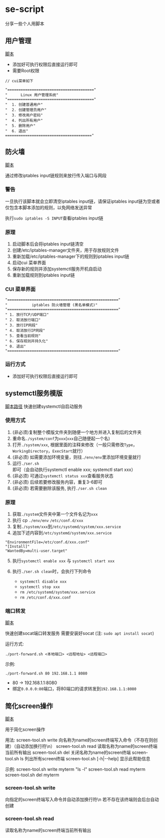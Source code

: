 # se-script
分享一些个人用脚本

## 用户管理
[脚本](./linux-user-manager/user-manager.sh)

- 添加好可执行权限后直接运行即可
- 需要Root权限

```
// cui菜单如下

"======================================="
"      Linux 用户管理系统"
"======================================="
"  1. 创建普通用户"
"  2. 创建管理员用户"
"  3. 修改用户密码"
"  4. 列出所有用户"
"  5. 删除用户"
"  6. 退出"
======================================="
```

## 防火墙
[脚本](./linux-firewall/firewall-cui.sh)

通过修改iptables input链规则来放行传入端口与网段

### 警告
一旦执行该脚本就会立即清空iptables input链，请保证iptables input链为空或者仅包含本脚本添加的规则，以免网络发送异常

执行`sudo iptables -S INPUT`查看iptables input链

### 原理
1. 启动脚本后会将iptables input链清空
2. 创建/etc/iptables-manager文件夹，用于存放规则文件
3. 重新加载/etc/iptables-manager下的规则到iptables input链
4. 启动cui 菜单界面
5. 保存新的规则并添加systemctl服务开机自启动
6. 重新加载规则到iptables input链

### CUI 菜单界面

```
"=================================================="
"           iptables 防火墙管理 (黑名单模式)"
"=================================================="
" 1. 放行TCP/UDP端口"
" 2. 取消放行端口"
" 3. 放行IP网段"
" 4. 取消放行IP网段"
" 5. 查看当前规则"
" 6. 保存规则并持久化"
" 0. 退出"
"=================================================="
```

### 运行方式
- 添加好可执行权限后直接运行即可

## systemctl服务模版
[脚本路径](./systemctl-service-template)
快速创建systemctl自启动服务

### 使用方式
1. (非必须)复制整个模版文件夹到随便一个地方并进入复制后的文件夹
2. 重命名`./system/conf`为`xxx`(`xxx`自己随便起一个名)
3. 打开`./system/xxx`, 根据里面的注释来修改（一般只需修改`Type`，`WorkingDirectory`，`ExecStart`就行）
4. (非必须) 如需要添加环境变量，则往`./env/env`里添加环境变量就行
5. 运行`./ser.sh`即可（会自动执行systemctl enable xxx; systemctl start xxx）
6. (非必须) 可通过`systemctl status xxx`查看服务状态
7. (非必须) 后续若要修改服务内容，重复3-6即可
8. (非必须) 若需要删除该服务, 执行`./ser.sh clean`

### 原理
1. 获取`./system`文件夹中第一个文件名记为`xxx`
2. 执行 cp `./env/env` `/etc/conf.d/xxx`
3. 复制`./system/xxx`到`/etc/systemd/system/xxx.service`
4. 追加下述内容到`/etc/systemd/system/xxx.service`
```
"EnvironmentFile=/etc/conf.d/xxx.conf"
"[Install]"
"WantedBy=multi-user.target"
```
5. 执行`systemctl enable xxx` 与 `systemctl start xxx`

6. 执行`./ser.sh clean`时，会执行下列命令
    - `systemctl disable xxx`
    - `systemctl stop xxx`
    - `rm /etc/systemd/system/xxx.service`
    - `rm /etc/conf.d/xxx.conf`

### 端口转发

[脚本](./linux-socat-forward/port-forward.sh)

快速创建socat端口转发服务
需要安装好socat (注: `sudo apt install socat`)

运行方式:

`./port-forward.sh <本地端口> <远程地址> <远程端口>`

示例:

`./port-forward.sh 80 192.168.1.1 8080`
- 80 -> 192.168.1.1:8080
- 绑定`0.0.0.0:80`端口，将80端口的请求转发到`192.168.1.1:8080`

## 简化screen操作
[脚本](./linux-screen-tool/screen-tool.sh)

用于简化screen操作

用法:
  screen-tool.sh write <name> <command>  向名称为name的screen终端写入命令（不存在则创建）（自动添加换行符\n）
  screen-tool.sh read <name>             读取名称为name的screen终端当前所有输出
  screen-tool.sh del <name>              关闭名称为name的screen终端
  screen-tool.sh ls                      列出所有screen终端
  screen-tool.sh [-h|--help]             显示此帮助信息

示例:
  screen-tool.sh write myterm "ls -l"
  screen-tool.sh read myterm
  screen-tool.sh del myterm


### screen-tool.sh write
向指定的screen终端写入命令并自动添加换行符\n 若不存在该终端则会后台自动创建

### screen-tool.sh read
读取名称为name的screen终端当前所有输出

